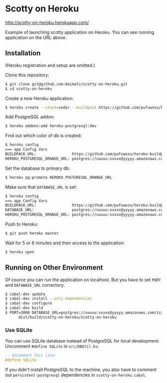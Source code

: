 Scotty on Heroku
====

<http://scotty-on-heroku.herokuapp.com/>.

Example of launching scotty application on Heroku.
You can see running application on the URL above.

Installation
----

(Heroku registration and setup are omitted.)

Clone this repository:

```bash
$ git clone git@github.com:daimatz/scotty-on-heroku.git
$ cd scotty-on-heroku
```

Create a new Heroku application:

```bash
$ heroku create --stack=cedar --buildpack https://github.com/pufuwozu/heroku-buildpack-haskell.git
```

Add PostgreSQL addon:

```bash
$ heroku addons:add heroku-postgresql:dev
```

Find out which color of db is created:

```bash
$ heroku config
=== app Config Vars
BUILDPACK_URL:                https://github.com/pufuwozu/heroku-buildpack-haskell.git
HEROKU_POSTGRESQL_ORANGE_URL: postgres://uuuuu:xxxxx@yyyyy.amazonaws.com/zzzzz
```

Set the database to primary db:

```bash
$ heroku pg:promote HEROKU_POSTGRESQL_ORANGE_URL
```

Make sure that `DATABASE_URL` is set:

```bash
$ heroku config
=== app Config Vars
BUILDPACK_URL:                https://github.com/pufuwozu/heroku-buildpack-haskell.git
DATABASE_URL:                 postgres://uuuuu:xxxxx@yyyyy.amazonaws.com/zzzzz
HEROKU_POSTGRESQL_ORANGE_URL: postgres://uuuuu:xxxxx@yyyyy.amazonaws.com/zzzzz
```

Push to Heroku:

```bash
$ git push heroku master
```

Wait for 5 or 6 minutes and then access to the application:

```bash
$ heroku open
```

Running on Other Environment
----

Of cource you can run the application on localhost.
But you have to set `PORT` and `DATABASE_URL` correctory.

```bash
$ cabal-dev update
$ cabal-dev install --only-dependencies
$ cabal-dev configure
$ cabal-dev build
$ PORT=3000 DATABASE_URL=postgres://uuuuu:xxxxx@yyyyy.amazonaws.com/zzzzz \
      dist/build/scotty-on-heroku/scotty-on-heroku
```

### Use SQLite

You can use SQLite database instead of PostgreSQL for local development.
Uncomment `#define SQLite` in `src/DBUtil.hs`:

```haskell
-- Uncomment this line:
#define SQLite
```

If you didn't install PostgreSQL to the machine,
you also have to comment out `persistent-postgresql` dependencies in
`scotty-on-heroku.cabal`.
